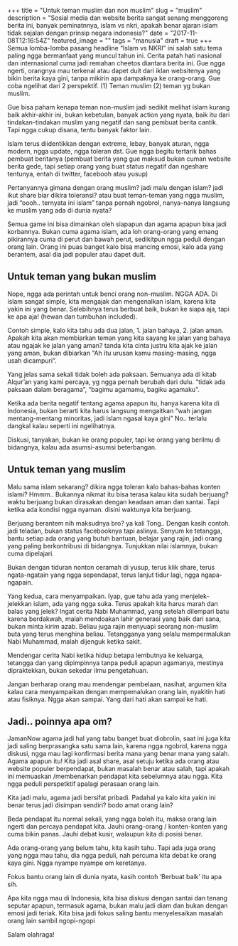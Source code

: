 +++
title = "Untuk teman muslim dan non muslim"
slug = "muslim"
description = "Sosial media dan website berita sangat senang menggoreng berita ini, banyak peminatnnya, islam vs nkri, apakah benar ajaran islam tidak sejalan dengan prinsip negara indonesia?"
date = "2017-11-08T12:16:54Z"
featured_image = ""
tags = "manusia"
draft = true
+++ 
Semua lomba-lomba pasang headline “Islam vs NKRI” ini salah satu tema paling ngga bermanfaat yang muncul tahun ini. Cerita patah hati nasional dan internasional cuma jadi remahan cheetos diantara berita ini. Gue ngga ngerti, orangnya mau terkenal atau dapet duit dari iklan websitenya yang bikin berita kaya gini, tanpa mikirin apa dampaknya ke orang-orang. Gue coba ngelihat dari 2 perspektif. (1) Teman muslim (2) teman yg bukan muslim. 

Gue bisa paham kenapa teman non-muslim jadi sedikit melihat islam kurang baik akhir-akhir ini, bukan kebetulan, banyak action yang nyata, baik itu dari tindakan-tindakan muslim yang negatif dan sang pembuat berita cantik. Tapi ngga cukup disana, tentu banyak faktor lain. 

Islam terus diidentikkan dengan extreme, lebay, banyak aturan, ngga modern, ngga update, ngga toleran dst. Gue ngga begitu tertarik bahas pembuat beritanya (pembuat berita yang gue maksud bukan cuman website berita gede, tapi setiap orang yang buat status negatif dan ngeshare tentunya, entah di twitter, facebooh atau yusup) 

Pertanyannya gimana dengan orang muslim? jadi malu dengan islam? jadi ikut share biar dikira toleransi? atau buat teman-teman yang ngga muslim, jadi “oooh.. ternyata ini islam” tanpa pernah ngobrol, nanya-nanya langsung ke muslim yang ada di dunia nyata? 

Semua game ini bisa dimainkan oleh siapapun dan agama apapun bisa jadi korbannya. Bukan cuma agama islam, ada loh orang-orang yang emang pikirannya cuma di perut dan bawah perut, sedikitpun ngga peduli dengan orang lain. Orang ini puas banget kalo bisa mancing emosi, kalo ada yang berantem, asal dia jadi populer atau dapet duit.

## Untuk teman yang bukan muslim

Nope, ngga ada perintah untuk benci orang non-muslim. NGGA ADA. Di islam sangat simple, kita mengajak dan mengenalkan islam, karena kita yakin ini yang benar. Selebihnya terus berbuat baik, bukan ke siapa aja, tapi ke apa aja! (hewan dan tumbuhan included). 

Contoh simple, kalo kita tahu ada dua jalan, 1. jalan bahaya, 2. jalan aman. Apakah kita akan membiarkan teman yang kita sayang ke jalan yang bahaya atau ngajak ke jalan yang aman? tanda kita cinta justru kita ajak ke jalan yang aman, bukan dibiarkan “Ah itu urusan kamu masing-masing, ngga usah dicampuri”. 

Yang jelas sama sekali tidak boleh ada paksaan. Semuanya ada di kitab Alqur’an yang kami percaya, yg ngga pernah berubah dari dulu. “tidak ada paksaan dalam beragama”, “bagimu agamamu, bagiku agamaku”. 

Ketika ada berita negatif tentang agama apapun itu, hanya karena kita di Indonesia, bukan berarti kita harus langsung mengaitkan “wah jangan mentang-mentang minoritas, jadi islam ngasal kaya gini” No.. terlalu dangkal kalau seperti ini ngelihatnya. 

Diskusi, tanyakan, bukan ke orang populer, tapi ke orang yang berilmu di bidangnya, kalau ada asumsi-asumsi beterbangan.

## Untuk teman yang muslim

Malu sama islam sekarang? dikira ngga toleran kalo bahas-bahas konten islami? Hmmm.. Bukannya nikmat itu bisa terasa kalau kita sudah berjuang? waktu berjuang bukan dirasakan dengan keadaan aman dan santai. Tapi ketika ada kondisi ngga nyaman. disini waktunya kita berjuang. 

Berjuang berantem nih maksudnya bro? ya kali Tong.. Dengan kasih contoh. jadi teladan, bukan status facebooknya tapi aslinya. Senyum ke tetangga, bantu setiap ada orang yang butuh bantuan, belajar yang rajin, jadi orang yang paling berkontribusi di bidangnya. Tunjukkan nilai islamnya, bukan cuma dipelajari. 

Bukan dengan tiduran nonton ceramah di yusup, terus klik share, terus ngata-ngatain yang ngga sependapat, terus lanjut tidur lagi, ngga ngapa-ngapain. 

Yang kedua, cara menyampaikan. Iyap, gue tahu ada yang menjelek-jelekkan islam, ada yang ngga suka. Terus apakah kita harus marah dan balas yang jelek? Ingat cerita Nabi Muhammad, yang setelah dilempari batu karena berdakwah, malah mendoakan lahir generasi yang baik dari sana, bukan minta kirim azab. Beliau juga rajin menyuapi seorang non-muslim buta yang terus menghina beliau. Tetangganya yang selalu mempermalukan Nabi Muhammad, malah dijenguk ketika sakit. 

Mendengar cerita Nabi ketika hidup betapa lembutnya ke keluarga, tetangga dan yang dipimpinnya tanpa peduli apapun agamanya, mestinya dipraktekkan, bukan sekedar ilmu pengetahuan. 

Jangan berharap orang mau mendengar pembelaan, nasihat, argumen kita kalau cara menyampaikan dengan mempemalukan orang lain, nyakitin hati atau fisiknya. Ngga akan sampai. Yang dari hati akan sampai ke hati.

## Jadi.. poinnya apa om?

JamanNow agama jadi hal yang tabu banget buat diobrolin, saat ini juga kita jadi saling berprasangka satu sama lain, karena ngga ngobrol, karena ngga diskusi, ngga mau lagi konfirmasi berita mana yang benar mana yang salah. Agama apapun itu! Kita jadi asal share, asal setuju ketika ada orang atau website populer berpendapat, bukan masalah benar atau salah, tapi apakah ini memuaskan /membenarkan pendapat kita sebelumnya atau ngga. Kita ngga peduli perspetktif apalagi perasaan orang lain. 

Kita jadi malu, agama jadi bersifat pribadi. Padahal ya kalo kita yakin ini benar terus jadi disimpan sendiri? bodo amat orang lain? 

Beda pendapat itu normal sekali, yang ngga boleh itu, maksa orang lain ngerti dan percaya pendapat kita. Jauhi orang-orang / konten-konten yang cuma bikin panas. Jauhi debat kusir, walaupun kita di posisi benar. 

Ada orang-orang yang belum tahu, kita kasih tahu. Tapi ada juga orang yang ngga mau tahu, dia ngga peduli, nah percuma kita debat ke orang kaya gini. Ngga nyampe nyampe om keretanya. 

Fokus bantu orang lain di dunia nyata, kasih contoh ‘Berbuat baik’ itu apa sih. 

Apa kita ngga mau di Indonesia, kita bisa diskusi dengan santai dan tenang seputar apapun, termasuk agama, bukan malu jadi diam dan bukan dengan emosi jadi teriak. Kita bisa jadi fokus saling bantu menyelesaikan masalah orang lain sambil ngopi-ngopi 

Salam olahraga!